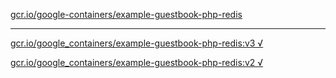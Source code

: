 [gcr.io/google-containers/example-guestbook-php-redis](https://hub.docker.com/r/anjia0532/example-guestbook-php-redis/tags/) 

----
[gcr.io/google_containers/example-guestbook-php-redis:v3 √](https://hub.docker.com/r/anjia0532/example-guestbook-php-redis/tags/)

[gcr.io/google_containers/example-guestbook-php-redis:v2 √](https://hub.docker.com/r/anjia0532/example-guestbook-php-redis/tags/)

